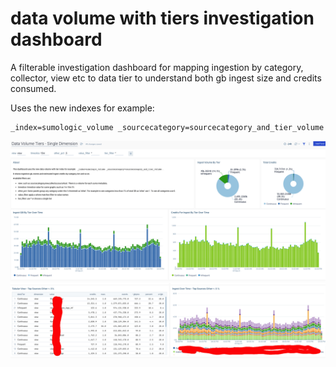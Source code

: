 # data volume with tiers investigation dashboard

A filterable investigation dashboard for mapping ingestion by category, collector, view etc to data tier to understand both gb ingest size and credits consumed.

Uses the new indexes for example:
```
_index=sumologic_volume _sourcecategory=sourcecategory_and_tier_volume
```

![./dash1.png](./dash1.png )
![./dash2.png](./dash2.png )
